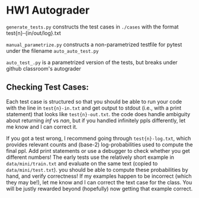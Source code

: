 # HW1 Autograder

`generate_tests.py` constructs the test cases in `./cases` with the format test{n}-{in/out/log}.txt

`manual_parametrize.py` constructs a non-parametrized testfile for pytest under the filename `auto_auto_test.py`

`auto_test_.py` is a parametrized version of the tests, but breaks under github classroom's autograder  

## Checking Test Cases:

Each test case is structured so that you should be able to run your code with the line in `test{n}-in.txt` and get output to stdout (i.e., with a print statement) that looks like `test{n}-out.txt`. the code does handle ambiguity about returning *inf* vs *nan*, but if you handled infinitely ppls differently, let me know and I can correct it.

If you got a test wrong, I recommend going through `test{n}-log.txt`, which provides relevant counts and (base-2) log-probabilities used to compute the final ppl. Add print statements or use a debugger to check whether you get different numbers! The early tests use the relatively short example in `data/mini/train.txt` and evaluate on the same text (copied to `data/mini/test.txt`). you should be able to compute these probabilities by hand, and verify correctness! If my examples happen to be incorrect (which they may be!), let me know and I can correct the text case for the class. You will be justly rewarded beyond (hopefully) now getting that example correct. 


